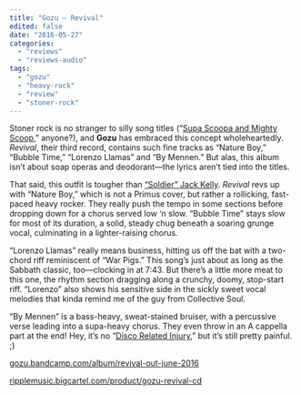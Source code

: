 ```yaml
---
title: "Gozu – Revival"
edited: false
date: "2016-05-27"
categories:
  - "reviews"
  - "reviews-audio"
tags:
  - "gozu"
  - "heavy-rock"
  - "review"
  - "stoner-rock"
---
```


Stoner rock is no stranger to silly song titles (“[Supa Scoopa and Mighty Scoop](https://www.youtube.com/watch?v=ff9bWsc2UOo),” anyone?), and **Gozu** has embraced this concept wholeheartedly. _Revival_, their third record, contains such fine tracks as “Nature Boy,” “Bubble Time,” “Lorenzo Llamas” and “By Mennen.” But alas, this album isn’t about soap operas and deodorant—the lyrics aren’t tied into the titles.

That said, this outfit is tougher than [“Soldier” Jack Kelly](https://en.wikipedia.org/wiki/Snake_Eater_%28film%29). _Revival_ revs up with “Nature Boy,” which is not a Primus cover, but rather a rollicking, fast-paced heavy rocker. They really push the tempo in some sections before dropping down for a chorus served low ‘n slow. “Bubble Time” stays slow for most of its duration, a solid, steady chug beneath a soaring grunge vocal, culminating in a lighter-raising chorus.

“Lorenzo Llamas” really means business, hitting us off the bat with a two-chord riff reminiscent of “War Pigs.” This song’s just about as long as the Sabbath classic, too—clocking in at 7:43. But there’s a little more meat to this one, the rhythm section dragging along a crunchy, doomy, stop-start riff. “Lorenzo” also shows his sensitive side in the sickly sweet vocal melodies that kinda remind me of the guy from Collective Soul.

“By Mennen” is a bass-heavy, sweat-stained bruiser, with a percussive verse leading into a supa-heavy chorus. They even throw in an A cappella part at the end! Hey, it’s no “[Disco Related Injury](https://www.youtube.com/watch?v=My-Uy9Yo0TE),” but it’s still pretty painful. ;)

[gozu.bandcamp.com/album/revival-out-june-2016](https://gozu.bandcamp.com/album/revival-out-june-2016)

[ripplemusic.bigcartel.com/product/gozu-revival-cd](http://ripplemusic.bigcartel.com/product/gozu-revival-cd)

